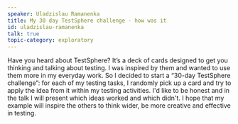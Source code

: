 ```yaml
---
speaker: Uladzislau Ramanenka
title: My 30 day TestSphere challenge - how was it
id: uladzislau-ramanenka
talk: true
topic-category: exploratory
---
```

Have you heard about TestSphere? It’s a deck of cards designed to get you thinking and talking about testing. I was inspired by them and wanted to use them more in my everyday work.
So I decided to start a “30-day TestSphere challenge”: for each of my testing tasks, I randomly pick up a card and try to apply the idea from it within my testing activities.
I'd like to be honest and in the talk I will present which ideas worked and which didn't. I hope that my example will inspire the others to think wider, be more creative and effective in testing.